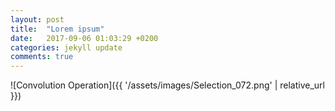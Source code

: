 ```yaml
---
layout: post
title:  "Lorem ipsum"
date:   2017-09-06 01:03:29 +0200
categories: jekyll update
comments: true
---
```

![Convolution Operation]({{ '/assets/images/Selection_072.png' | relative_url }})
